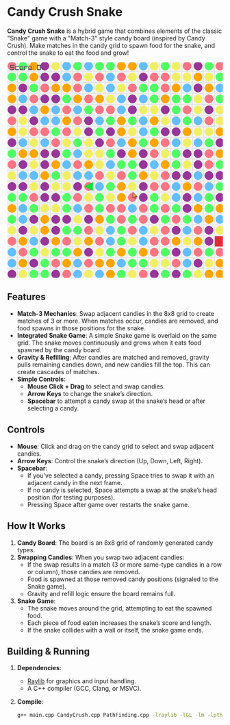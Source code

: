# Candy Crush Snake

**Candy Crush Snake** is a hybrid game that combines elements of the classic "Snake" game with a "Match-3" style candy board (inspired by Candy Crush). Make matches in the candy grid to spawn food for the snake, and control the snake to eat the food and grow!

![Gameplay](Raylib.vcxproj\Animation.gif)


## Features

- **Match-3 Mechanics**: Swap adjacent candies in the 8x8 grid to create matches of 3 or more. When matches occur, candies are removed, and food spawns in those positions for the snake.
- **Integrated Snake Game**: A simple Snake game is overlaid on the same grid. The snake moves continuously and grows when it eats food spawned by the candy board.
- **Gravity & Refilling**: After candies are matched and removed, gravity pulls remaining candies down, and new candies fill the top. This can create cascades of matches.
- **Simple Controls**:
  - **Mouse Click + Drag** to select and swap candies.
  - **Arrow Keys** to change the snake’s direction.
  - **Spacebar** to attempt a candy swap at the snake’s head or after selecting a candy.
  
## Controls

- **Mouse**: Click and drag on the candy grid to select and swap adjacent candies.
- **Arrow Keys**: Control the snake’s direction (Up, Down, Left, Right).
- **Spacebar**: 
  - If you’ve selected a candy, pressing Space tries to swap it with an adjacent candy in the next frame.
  - If no candy is selected, Space attempts a swap at the snake’s head position (for testing purposes).
  - Pressing Space after game over restarts the snake game.

## How It Works

1. **Candy Board**: The board is an 8x8 grid of randomly generated candy types.
2. **Swapping Candies**: When you swap two adjacent candies:
   - If the swap results in a match (3 or more same-type candies in a row or column), those candies are removed.
   - Food is spawned at those removed candy positions (signaled to the Snake game).
   - Gravity and refill logic ensure the board remains full.
3. **Snake Game**:
   - The snake moves around the grid, attempting to eat the spawned food.
   - Each piece of food eaten increases the snake’s score and length.
   - If the snake collides with a wall or itself, the snake game ends.

## Building & Running

1. **Dependencies**:
   - [Raylib](https://www.raylib.com/) for graphics and input handling.
   - A C++ compiler (GCC, Clang, or MSVC).
   
2. **Compile**:
   ```bash
   g++ main.cpp CandyCrush.cpp PathFinding.cpp -lraylib -lGL -lm -lpthread -ldl -lrt -lX11 -o CandyCrushSnake
